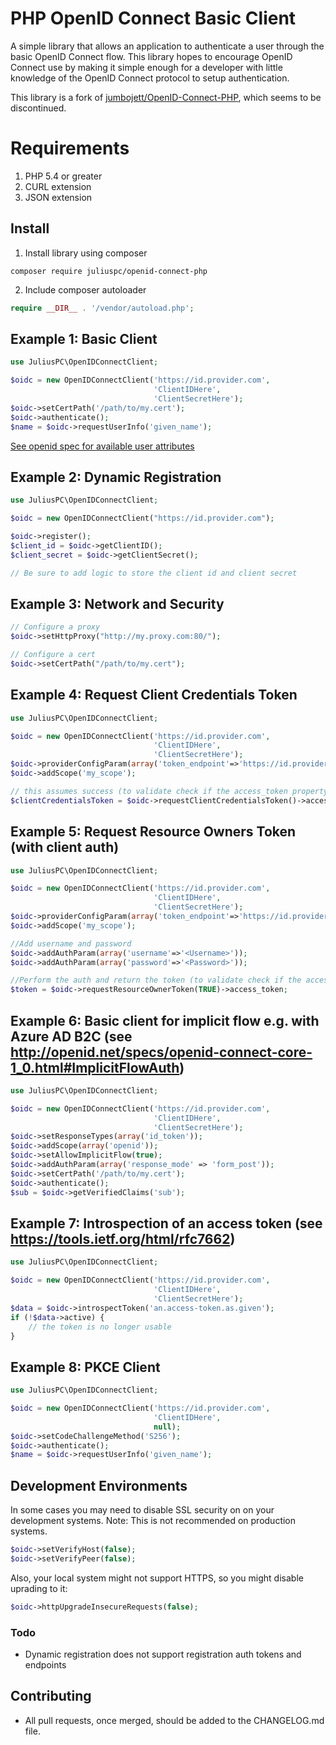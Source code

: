 PHP OpenID Connect Basic Client
========================
A simple library that allows an application to authenticate a user through the basic OpenID Connect flow.
This library hopes to encourage OpenID Connect use by making it simple enough for a developer with little knowledge of
the OpenID Connect protocol to setup authentication.

This library is a fork of [jumbojett/OpenID-Connect-PHP](https://github.com/jumbojett/OpenID-Connect-PHP), which seems to be discontinued.

# Requirements #
 1. PHP 5.4 or greater
 2. CURL extension
 3. JSON extension

## Install ##
 1. Install library using composer
```
composer require juliuspc/openid-connect-php
```
 2. Include composer autoloader
```php
require __DIR__ . '/vendor/autoload.php';
```

## Example 1: Basic Client ##

```php
use JuliusPC\OpenIDConnectClient;

$oidc = new OpenIDConnectClient('https://id.provider.com',
                                'ClientIDHere',
                                'ClientSecretHere');
$oidc->setCertPath('/path/to/my.cert');
$oidc->authenticate();
$name = $oidc->requestUserInfo('given_name');

```

[See openid spec for available user attributes][1]

## Example 2: Dynamic Registration ##

```php
use JuliusPC\OpenIDConnectClient;

$oidc = new OpenIDConnectClient("https://id.provider.com");

$oidc->register();
$client_id = $oidc->getClientID();
$client_secret = $oidc->getClientSecret();

// Be sure to add logic to store the client id and client secret
```

## Example 3: Network and Security ##
```php
// Configure a proxy
$oidc->setHttpProxy("http://my.proxy.com:80/");

// Configure a cert
$oidc->setCertPath("/path/to/my.cert");
```

## Example 4: Request Client Credentials Token ##

```php
use JuliusPC\OpenIDConnectClient;

$oidc = new OpenIDConnectClient('https://id.provider.com',
                                'ClientIDHere',
                                'ClientSecretHere');
$oidc->providerConfigParam(array('token_endpoint'=>'https://id.provider.com/connect/token'));
$oidc->addScope('my_scope');

// this assumes success (to validate check if the access_token property is there and a valid JWT) :
$clientCredentialsToken = $oidc->requestClientCredentialsToken()->access_token;

```

## Example 5: Request Resource Owners Token (with client auth) ##

```php
use JuliusPC\OpenIDConnectClient;

$oidc = new OpenIDConnectClient('https://id.provider.com',
                                'ClientIDHere',
                                'ClientSecretHere');
$oidc->providerConfigParam(array('token_endpoint'=>'https://id.provider.com/connect/token'));
$oidc->addScope('my_scope');

//Add username and password
$oidc->addAuthParam(array('username'=>'<Username>'));
$oidc->addAuthParam(array('password'=>'<Password>'));

//Perform the auth and return the token (to validate check if the access_token property is there and a valid JWT) :
$token = $oidc->requestResourceOwnerToken(TRUE)->access_token;

```

## Example 6: Basic client for implicit flow e.g. with Azure AD B2C (see http://openid.net/specs/openid-connect-core-1_0.html#ImplicitFlowAuth) ##

```php
use JuliusPC\OpenIDConnectClient;

$oidc = new OpenIDConnectClient('https://id.provider.com',
                                'ClientIDHere',
                                'ClientSecretHere');
$oidc->setResponseTypes(array('id_token'));
$oidc->addScope(array('openid'));
$oidc->setAllowImplicitFlow(true);
$oidc->addAuthParam(array('response_mode' => 'form_post'));
$oidc->setCertPath('/path/to/my.cert');
$oidc->authenticate();
$sub = $oidc->getVerifiedClaims('sub');

```

## Example 7: Introspection of an access token (see https://tools.ietf.org/html/rfc7662) ##

```php
use JuliusPC\OpenIDConnectClient;

$oidc = new OpenIDConnectClient('https://id.provider.com',
                                'ClientIDHere',
                                'ClientSecretHere');
$data = $oidc->introspectToken('an.access-token.as.given');
if (!$data->active) {
    // the token is no longer usable
}

```

## Example 8: PKCE Client ##

```php
use JuliusPC\OpenIDConnectClient;

$oidc = new OpenIDConnectClient('https://id.provider.com',
                                'ClientIDHere',
                                null);
$oidc->setCodeChallengeMethod('S256');
$oidc->authenticate();
$name = $oidc->requestUserInfo('given_name');

```


## Development Environments ##
In some cases you may need to disable SSL security on on your development systems.
Note: This is not recommended on production systems.

```php
$oidc->setVerifyHost(false);
$oidc->setVerifyPeer(false);
```

Also, your local system might not support HTTPS, so you might disable uprading to it:

```php
$oidc->httpUpgradeInsecureRequests(false);
```

### Todo ###
- Dynamic registration does not support registration auth tokens and endpoints

  [1]: http://openid.net/specs/openid-connect-basic-1_0-15.html#id_res
  
## Contributing ###
 - All pull requests, once merged, should be added to the CHANGELOG.md file.
